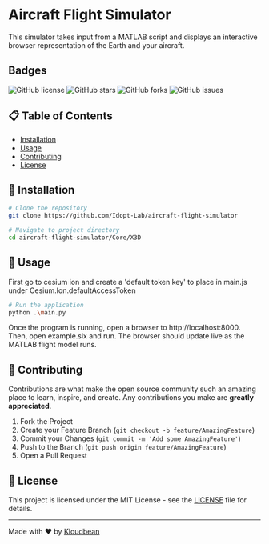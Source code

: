 # Aircraft Flight Simulator

This simulator takes input from a MATLAB script and displays an interactive browser representation of the Earth and your aircraft.

## Badges

![GitHub license](https://img.shields.io/github/license/Idopt-Lab/aircraft-flight-simulator)
![GitHub stars](https://img.shields.io/github/stars/Idopt-Lab/aircraft-flight-simulator)
![GitHub forks](https://img.shields.io/github/forks/Idopt-Lab/aircraft-flight-simulator)
![GitHub issues](https://img.shields.io/github/issues/Idopt-Lab/aircraft-flight-simulator)

## 📋 Table of Contents

- [Installation](#installation)
- [Usage](#usage)
- [Contributing](#contributing)
- [License](#license)

## 🚀 Installation

```bash
# Clone the repository
git clone https://github.com/Idopt-Lab/aircraft-flight-simulator

# Navigate to project directory
cd aircraft-flight-simulator/Core/X3D

```

## 📖 Usage

First go to cesium ion and create a 'default token key' to place in main.js under Cesium.Ion.defaultAccessToken

```bash
# Run the application
python .\main.py

```

Once the program is running, open a browser to http://localhost:8000. Then, open example.slx and run. The browser should update live as the MATLAB flight model runs.

## 🤝 Contributing

Contributions are what make the open source community such an amazing place to learn, inspire, and create. Any contributions you make are **greatly appreciated**.

1. Fork the Project
2. Create your Feature Branch (`git checkout -b feature/AmazingFeature`)
3. Commit your Changes (`git commit -m 'Add some AmazingFeature'`)
4. Push to the Branch (`git push origin feature/AmazingFeature`)
5. Open a Pull Request

## 📄 License

This project is licensed under the MIT License - see the [LICENSE](LICENSE) file for details.

---

Made with ❤️ by [Kloudbean](https://www.kloudbean.com)
